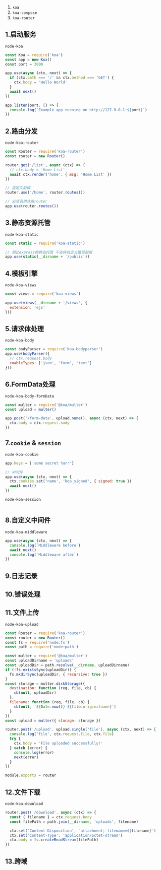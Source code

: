 1. `koa`
2. `koa-compose`
3. `koa-router`

## 1.启动服务

`node-koa`

```js
const Koa = require('koa')
const app = new Koa()
const port = 3000

app.use(async (ctx, next) => {
  if (ctx.path === '/' && ctx.method === 'GET') {
    ctx.body = 'Hello World'
  }
  await next()
})

app.listen(port, () => {
  console.log(`Example app running on http://127.0.0.1:${port}`)
})
```

## 2.路由分发

`node-koa-router`

```js
const Router = require('koa-router')
const router = new Router()

router.get('/list', async (ctx) => {
  // ctx.body = 'Home List'
  await ctx.render('home', { msg: 'Home List' })
})

// 自定义前缀
router.use('/home', router.routes())

// 必须调用注册router
app.use(router.routes())
```

## 3.静态资源托管

`node-koa-static`

```js
const static = require('koa-static')

// 相比express的静态托管 不支持自定义路径前缀
app.use(static(__dirname + '/public'))
```

## 4.模板引擎

`node-koa-views`

```js
const views = require('koa-views')

app.use(views(__dirname + '/views', {
  extension: 'ejs'
}))
```

## 5.请求体处理

`node-koa-body`

```js
const bodyParser = require('koa-bodyparser')
app.use(bodyParser({
  // ctx.request.body
  enableTypes: ['json', 'form', 'text']
}))
```

## 6.FormData处理

`node-koa-body-formData`

```js
const multer = require('@koa/multer')
const upload = multer()

app.post('/form-data', upload.none(), async (ctx, next) => {
  ctx.body = ctx.request.body
})
```

## 7.`cookie` & `session`

`node-koa-cookie`

```js
app.keys = ['some secret hurr']

// 中间件
app.use(async (ctx, next) => {
  ctx.cookies.set('name', 'koa_signed', { signed: true })
  await next()
})
```

`node-koa-session`

```js
```

## 8.自定义中间件

`node-koa-middleware`

```js
app.use(async (ctx, next) => {
  console.log(`Middleware before`)
  await next()
  console.log(`Middleware after`)
})
```

## 9.日志记录
## 10.错误处理
## 11.**文件上传**

`node-koa-upload`

```js
const Router = require('koa-router')
const router = new Router()
const fs = require('node:fs')
const path = require('node:path')

const multer = require('@koa/multer')
const uploadDirname = 'uploads'
const uploadDir = path.resolve(__dirname, uploadDirname)
if (!fs.existsSync(uploadDir)) {
  fs.mkdirSync(uploadDir, { recursive: true })
}
const storage = multer.diskStorage({
  destination: function (req, file, cb) {
    cb(null, uploadDir)
  },
  filename: function (req, file, cb) {
    cb(null, `${Date.now()}-${file.originalname}`)
  }
})
const upload = multer({ storage: storage })

router.post('/upload', upload.single('file'), async (ctx, next) => {
  console.log('file', ctx.request.file, ctx.file)
  try {
    ctx.body = 'File uploaded successfully!'
  } catch (error) {
    console.log(error)
    next(error)
  }
})

module.exports = router
```

## 12.文件下载

`node-koa-download`

```js
router.post('/download', async (ctx) => {
  const { filename } = ctx.request.body
  const filePath = path.join(__dirname, 'uploads', filename)

  ctx.set('Content-Disposition', `attachment; filename=${filename}`)
  ctx.set('Content-Type', 'application/octet-stream')
  ctx.body = fs.createReadStream(filePath)
})
```

## 13.跨域
